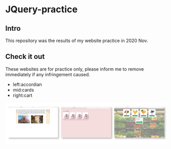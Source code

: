 # JQuery-practice


## Intro
This repository was the results of my website practice in 2020 Nov.


## Check it out
These websites are for practice only, 
please inform me to remove immediately if any infringement caused.

- left:accordian
- mid:cards
- right:cart

![image](https://github.com/vivianafu/JQuery-practice/blob/master/preview2-01.jpg)
